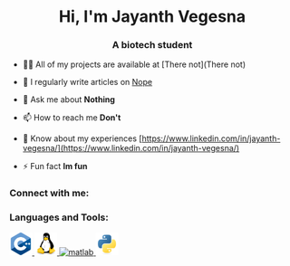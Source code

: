 <h1 align="center">Hi, I'm Jayanth Vegesna</h1>
<h3 align="center">A biotech student</h3>

- 👨‍💻 All of my projects are available at [There not](There not)

- 📝 I regularly write articles on [Nope](Nope)

- 💬 Ask me about **Nothing**

- 📫 How to reach me **Don't**

- 📄 Know about my experiences [https://www.linkedin.com/in/jayanth-vegesna/](https://www.linkedin.com/in/jayanth-vegesna/)

- ⚡ Fun fact **Im fun**

<h3 align="left">Connect with me:</h3>
<p align="left">
</p>

<h3 align="left">Languages and Tools:</h3>
<p align="left"> <a href="https://www.w3schools.com/cpp/" target="_blank" rel="noreferrer"> <img src="https://raw.githubusercontent.com/devicons/devicon/master/icons/cplusplus/cplusplus-original.svg" alt="cplusplus" width="40" height="40"/> </a> <a href="https://www.linux.org/" target="_blank" rel="noreferrer"> <img src="https://raw.githubusercontent.com/devicons/devicon/master/icons/linux/linux-original.svg" alt="linux" width="40" height="40"/> </a> <a href="https://www.mathworks.com/" target="_blank" rel="noreferrer"> <img src="https://upload.wikimedia.org/wikipedia/commons/2/21/Matlab_Logo.png" alt="matlab" width="40" height="40"/> </a> <a href="https://www.python.org" target="_blank" rel="noreferrer"> <img src="https://raw.githubusercontent.com/devicons/devicon/master/icons/python/python-original.svg" alt="python" width="40" height="40"/> </a> </p>
